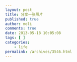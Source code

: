 ```yaml
---
layout: post
title: 分享一张照片
published: true
author: moli
comments: true
date: 2013-05-18 10:05:08
tags: [ ]
categories:
    - life
permalink: /archives/3546.html
---
```

[][1]

 [1]: http://img.huoxr.com/huoxr/2013/05/psb.jpg
